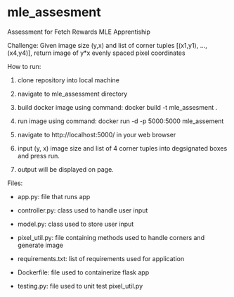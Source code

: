# mle_assesment

Assessment for Fetch Rewards MLE Apprentiship

Challenge: Given image size (y,x) and list of corner tuples [(x1,y1), ...,(x4,y4)], return image of y*x evenly spaced pixel coordinates

How to run:
1. clone repository into local machine

2. navigate to mle_assessment directory

3. build docker image using command:
docker build -t mle_assesment .

4. run image using command:
docker run -d -p 5000:5000 mle_assement

5. navigate to http://localhost:5000/ in your web browser

6. input (y, x) image size and list of 4 corner tuples into degsignated boxes and press run.

7. output will be displayed on page. 


Files:
- app.py: file that runs app

- controller.py: class used to handle user input

- model.py: class used to store user input

- pixel_util.py: file containing methods used to handle corners and generate image

- requirements.txt: list of requirements used for application

- Dockerfile: file used to containerize flask app

- testing.py: file used to unit test pixel_util.py
